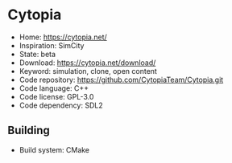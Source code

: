 # Cytopia

- Home: https://cytopia.net/
- Inspiration: SimCity
- State: beta
- Download: https://cytopia.net/download/
- Keyword: simulation, clone, open content
- Code repository: https://github.com/CytopiaTeam/Cytopia.git
- Code language: C++
- Code license: GPL-3.0
- Code dependency: SDL2

## Building

- Build system: CMake
